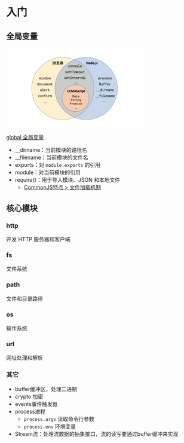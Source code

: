# 入门

## 全局变量

<img src="https://raw.githubusercontent.com/lins403/assetsSpace/master/vuepress/img/global-objects.png" style="zoom:36%;" alt="https://tuture.co/2019/12/03/892fa12/"/>

[global 全局变量](http://nodejs.cn/api-v14/globals.html#global-objects)

- __dirname：当前模块的路径名
- __filename：当前模块的文件名
- exports：对 `module.exports` 的引用
- module：对当前模块的引用
- require()：用于导入模块、JSON 和本地文件
  - [CommonJS特点 > 文件加载机制](https://lins403.github.io/vuepress-doc/notes/engineering/modules/#%E7%89%B9%E7%82%B9)

## 核心模块

### http

开发 HTTP 服务器和客户端

### fs

文件系统

### path

文件和目录路径

### os

操作系统

### url

网址处理和解析

### 其它

- buffer缓冲区，处理二进制
- crypto 加密
- events事件触发器
- process进程
  - `process.argv` 读取命令行参数
  - `process.env` 环境变量
- Stream流：处理流数据的抽象接口，流的读写要通过buffer缓冲来实现